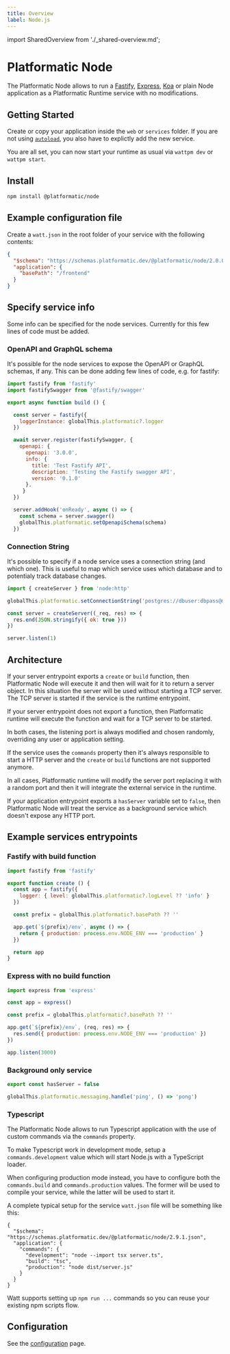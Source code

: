 ```yaml
---
title: Overview
label: Node.js
---
```


import SharedOverview from './\_shared-overview.md';

# Platformatic Node

The Platformatic Node allows to run a [Fastify](https://fastify.io/), [Express](https://expressjs.com/), [Koa](https://koajs.com/#) or plain Node application as a Platformatic Runtime service with no modifications.

## Getting Started

Create or copy your application inside the `web` or `services` folder. If you are not using [`autoload`](../runtime/configuration.md#autoload), you also have to explictly add the new service.

You are all set, you can now start your runtime as usual via `wattpm dev` or `wattpm start`.

## Install

```bash
npm install @platformatic/node
```

## Example configuration file

Create a `watt.json` in the root folder of your service with the following contents:

```json
{
  "$schema": "https://schemas.platformatic.dev/@platformatic/node/2.0.0.json",
  "application": {
    "basePath": "/frontend"
  }
}
```

## Specify service info

Some info can be specified for the node services. Currently for this few lines of code must be added.

### OpenAPI and GraphQL schema

It's possible for the node services to expose the OpenAPI or GraphQL schemas, if any.
This can be done adding few lines of code, e.g. for fastify:

```javascript
import fastify from 'fastify'
import fastifySwagger from '@fastify/swagger'

export async function build () {

  const server = fastify({
    loggerInstance: globalThis.platformatic?.logger
  })

  await server.register(fastifySwagger, {
    openapi: {
      openapi: '3.0.0',
      info: {
        title: 'Test Fastify API',
        description: 'Testing the Fastify swagger API',
        version: '0.1.0'
      },
     }
  })

  server.addHook('onReady', async () => {
    const schema = server.swagger()
    globalThis.platformatic.setOpenapiSchema(schema)
  })
```

### Connection String

It's possible to specify if a node service uses a connection string (and which one).
This is useful to map which service uses which database and to potentialy track database changes.

```javascript
import { createServer } from 'node:http'

globalThis.platformatic.setConnectionString('postgres://dbuser:dbpass@mydbhost/apidb')

const server = createServer((_req, res) => {
  res.end(JSON.stringify({ ok: true }))
})

server.listen(1)
```

## Architecture

If your server entrypoint exports a `create` or `build` function, then Platformatic Node will execute it and then will wait for it to return a server object. In this situation the server will be used without starting a TCP server. The TCP server is started if the service is the runtime entrypoint.

If your server entrypoint does not export a function, then Platformatic runtime will execute the function and wait for a TCP server to be started.

In both cases, the listening port is always modified and chosen randomly, overriding any user or application setting.

If the service uses the `commands` property then it's always responsible to start a HTTP server and the `create` or `build` functions are not supported anymore.

In all cases, Platformatic runtime will modify the server port replacing it with a random port and then it will integrate the external service in the runtime.

If your application entrypoint exports a `hasServer` variable set to `false`, then Platformatic Node will treat the service as a background service which doesn't expose any HTTP port.

## Example services entrypoints

### Fastify with build function

```js
import fastify from 'fastify'

export function create () {
  const app = fastify({
    logger: { level: globalThis.platformatic?.logLevel ?? 'info' }
  })

  const prefix = globalThis.platformatic?.basePath ?? ''

  app.get(`${prefix}/env`, async () => {
    return { production: process.env.NODE_ENV === 'production' }
  })

  return app
}
```

### Express with no build function

```js
import express from 'express'

const app = express()

const prefix = globalThis.platformatic?.basePath ?? ''

app.get(`${prefix}/env`, (req, res) => {
  res.send({ production: process.env.NODE_ENV === 'production' })
})

app.listen(3000)
```

### Background only service

```js
export const hasServer = false

globalThis.platformatic.messaging.handle('ping', () => 'pong')
```

### Typescript

The Platformatic Node allows to run Typescript application with the use of custom commands via the `commands` property.

To make Typescript work in development mode, setup a `commands.development` value which will start Node.js with a TypeScript loader.

When configuring production mode instead, you have to configure both the `commands.build` and `commands.production` values. The former will be used to compile your service, while the latter will be used to start it.

A complete typical setup for the service `watt.json` file will be something like this:

```
{
  "$schema": "https://schemas.platformatic.dev/@platformatic/node/2.9.1.json",
  "application": {
    "commands": {
      "development": "node --import tsx server.ts",
      "build": "tsc",
      "production": "node dist/server.js"
    }
  }
}
```

Watt supports setting up `npm run ...` commands so you can reuse your existing npm scripts flow.

## Configuration

See the [configuration](./configuration.md) page.

<SharedOverview/>
